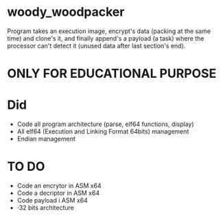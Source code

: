 # woody_woodpacker
Program takes an execution image, encrypt's data (packing at the same time) and clone's it, and finally append's a payload (a task) where the processor can't detect it (unused data after last section's end).

# ONLY FOR EDUCATIONAL PURPOSE

# Did 
- Code all program architecture (parse, elf64 functions, display)
- All elf64 (Execution and Linking Format 64bits) management
- Endian management

# TO DO
- Code an encrytor in ASM x64
- Code a decriptor in ASM x64
- Code payload i ASM x64
- ·32 bits architecture

